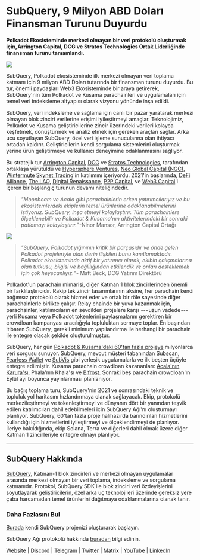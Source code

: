 # SubQuery, 9 Milyon ABD Doları Finansman Turunu Duyurdu

**Polkadot Ekosisteminde merkezi olmayan bir veri protokolü oluşturmak için, Arrington Capital, DCG ve Stratos Technologies Ortak Liderliğinde finansman turunu tamamlandı.**

![](https://cdn-images-1.medium.com/max/1600/0*PR4oqrB9Am03VseR)

SubQuery, Polkadot ekosisteminde ilk merkezi olmayan veri toplama katmanı için 9 milyon ABD Doları tutarında bir finansman turunu duyurdu. Bu tur, önemli paydaşları Web3 Ekosisteminde bir araya getirerek, SubQuery'nin tüm Polkadot ve Kusama parachainleri ve uygulamaları için temel veri indeksleme altyapısı olarak vizyonu yönünde inşa edildi.

SubQuery, veri indeksleme ve sağlama için canlı bir pazar yaratarak merkezi olmayan blok zinciri verilerine erişimi iyileştirmeyi amaçlar. Teknolojimiz, Polkadot ve Kusama geliştiricilerine zincir üzerindeki verileri kolayca keşfetmek, dönüştürmek ve analiz etmek için gereken araçları sağlar. Arka ucu soyutlayan SubQuery, özel veri işleme sunucularına olan ihtiyacı ortadan kaldırır. Geliştiricilerin kendi sorgulama sistemlerini oluşturmak yerine ürün geliştirmeye ve kullanıcı deneyimine odaklanmasını sağlıyor.

Bu stratejik tur [Arrington Capital](https://arringtonxrpcapital.com/), [DCG](https://dcg.co/) ve [Stratos Technologies](https://www.stratoslp.com/), tarafından ortaklaşa yürütüldü ve [Hypersphere Ventures](https://hypersphere.ventures/), [Neo Global Capital (NGC)](http://ngc.fund/), [Wintermute](https://www.wintermute.com/) [Skynet Trading](http://skynettrading.com/)'in katılımını içeriyordu. 2021'in başlarında, [DeFi Alliance](https://defialliance.co/), [The LAO](https://www.thelao.io/), [Digital Renaissance](https://drf.ee/), [P2P Capital](https://www.p2pcap.com/), ve [Web3 Capital](https://web3.capital/)'i içeren bir başlangıç turunun devamı niteliğindedir.

> *"Moonbeam ve Acala gibi parachainlerin erken yatırımcılarıyız ve bu ekosistemlerdeki ekiplerin temel ürünlerine odaklanabilmelerini istiyoruz. SubQuery, inşa etmeyi kolaylaştırır. Tüm parachainlere ölçeklenebilir ve Polkadot & Kusama'nın aktivitelerindeki bir sonraki patlamayı kolaylaştırır."* -Ninor Mansor, Arrington Capital Ortağı

![](https://cdn-images-1.medium.com/max/1600/1*j4VHuY_BgjkYv_bQ6_DmcQ.gif)

> *"SubQuery, Polkadot yığınının kritik bir parçasıdır ve önde gelen Polkadot projeleriyle olan derin ilişkileri bunu kanıtlamaktadır. Polkadot ekosisteminde aktif bir yatırımcı olarak, ekibin çalışmalarına olan tutkusu, bilgisi ve bağlılığından etkilendik ve onları desteklemek için çok heyecanlıyız."* - Matt Beck, DCG Yatırım Direktörü

Polkadot'un parachain mimarisi, diğer Katman 1 blok zincirlerinden önemli bir farklılaştırıcıdır. Rakip tek zincir tasarımlarının aksine, her parachain kendi bağımsız protokolü olarak hizmet eder ve ortak bir röle sayesinde diğer parachainlerle birlikte çalışır. Relay chainde bir yuva kazanmak için, parachainler, katılımcıların en sevdikleri projelere karşı  --- uzun vadede ---  yerli Kusama veya Polkadot tokenlerini paylaşmalarını gerektiren bir crowdloan kampanyası aracılığıyla topluluktan sermaye toplar. En başından itibaren SubQuery, gerekli minimum yapılandırma ile herhangi bir parachain ile entegre olacak şekilde oluşturulmuştur.

SubQuery, her gün [Polkadot & Kusama'daki 60'tan fazla projeye](https://explorer.subquery.network/) milyonlarca veri sorgusu sunuyor. SubQuery, mevcut müşteri tabanından [Subscan](https://subquery.medium.com/subscans-multi-signature-tool-powered-by-subquery-926da3e4fc25), [Fearless Wallet](https://explorer.subquery.network/subquery/ef1rspb/fearless-wallet) ve [SubVis](https://subquery.medium.com/explore-kusama-auctions-with-subvis-io-and-subquery-522351538d17) gibi yerleşik uygulamalarla ve ilk beşten üçüyle entegre edilmiştir. Kusama parachain crowdloan kazananları: [Acala'nın Karura'sı](https://subquery.medium.com/karura-integrates-with-subquery-to-aggregate-and-serve-defi-data-to-kusama-builders-d34f0e722311), Phala'nın Khala'sı ve [Bifrost](https://subquery.medium.com/bifrost-chooses-subquery-to-provide-the-data-for-their-new-dapp-c8005ee54f38). Sonraki beş parachain crowdloan'ın Eylül ayı boyunca yayınlanması planlanıyor.

Bu bağış toplama turu, SubQuery'nin 2021 ve sonrasındaki teknik ve topluluk yol haritasını hızlandırmaya olanak sağlayacak. Ekip, protokolü merkezileştirmeyi ve tokenleştirmeyi ve dünyanın dört bir yanından teşvik edilen katılımcıları dahil edebilmeleri için SubQuery Ağı'nı oluşturmayı planlıyor. SubQuery, 60'tan fazla proje halihazırda barındırılan hizmetlerini kullandığı için hizmetlerini iyileştirmeyi ve ölçeklendirmeyi de planlıyor. İleriye bakıldığında, ekip Solana, Terra ve diğerleri dahil olmak üzere diğer Katman 1 zincirleriyle entegre olmayı planlıyor.

* * * * *

## SubQuery Hakkında

[SubQuery](https://subquery.network), Katman-1 blok zincirleri ve merkezi olmayan uygulamalar arasında merkezi olmayan bir veri toplama, indeksleme ve sorgulama katmanıdır. Protokol, SubQuery SDK ile blok zinciri veri özdeyişlerini soyutlayarak geliştiricilerin, özel arka uç teknolojileri üzerinde gereksiz yere çaba harcamadan temel ürünlerini dağıtmaya odaklanmalarına olanak tanır.

### Daha Fazlasını Bul

[Burada](https://doc.subquery.network/) kendi SubQuery projenizi oluşturarak başlayın.

SubQuery Ağı protokolü hakkında [buradan](https://static.subquery.network/whitepaper.pdf) bilgi edinin.

[Website](https://subquery.network/) | [Discord](https://discord.com/invite/78zg8aBSMG) | [Telegram](https://t.me/subquerynetwork) | [Twitter](https://twitter.com/subquerynetwork) | [Matrix](https://matrix.to/#/#subquery:matrix.org) | [YouTube](https://www.youtube.com/channel/UCi1a6NUUjegcLHDFLr7CqLw) | [LinkedIn](https://www.linkedin.com/company/subquery)